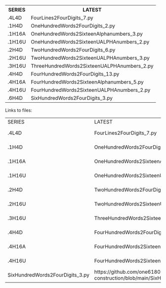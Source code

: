 
<TABLE>
  <TR>
    <TH>SERIES</TH>
    <TH>LATEST</TH>
  </TR>
  <TR>
    <TD>.4L4D</TD>
    <TD>FourLines2FourDigits_7.py</TD>
  </TR>
  <TR>
    <TD>.1H4D</TD>
    <TD>OneHundredWords2FourDigits_2.py</TD>
  </TR>
  <TR>
    <TD>.1H16A</TD>
    <TD>OneHundredWords2SixteenAlphanumbers_3.py</TD>
  </TR>
  <TR>
    <TD>.1H16U</TD>
    <TD>OneHundredWords2SixteenUALPHAnumbers_2.py</TD>
  </TR>
  <TR>
    <TD>.2H4D</TD>
    <TD>TwoHundredWords2FourDigits_6.py </TD>
  </TR>
  <TR>
    <TD>.2H16U</TD>
    <TD>TwoHundredWords2SixteenUALPHAnumbers_3.py</TD>
  </TR>
  <TR>
    <TD>.3H16U</TD>
    <TD>ThreeHundredWords2SixteenUALPHAnumbers_2.py</TD>
  </TR>
  <TR>
    <TD>.4H4D</TD>
    <TD>FourHundredWords2FourDigits_13.py</TD>
  </TR>
  <TR>
    <TD>.4H16A</TD>
    <TD>FourHundredWords2SixteenAlphanumbers_5.py</TD>
  </TR>
  <TR>
    <TD>.4H16U</TD>
    <TD>FourHundredWords2SixteenUALPHAnumbers_2.py</TD>
  </TR>
  <TR>
    <TD>.6H4D</TD>
    <TD>SixHundredWords2FourDigits_3.py</TD>
  </TR>
</TABLE>

Links to files:
<TABLE>
  <TR>
    <TD>SERIES</TD>
    <TD>LATEST</TD>
    <TD>LINK</TD>
  </TR>
  <TR>
    <TD>.4L4D</TD>
    <TD>FourLines2FourDigits_7.py</TD>
    <TD>https://github.com/one61803/password-construction/blob/main/FourLines2FourDigits_7.py</TD>
  </TR>
  <TR>
    <TD>.1H4D</TD>
    <TD>OneHundredWords2FourDigits_2.py</TD>
    <TD>https://github.com/one61803/password-construction/blob/main/OneHundredWords2FourDigits_2.py</TD>
  </TR>
  <TR>
    <TD>.1H16A</TD>
    <TD>OneHundredWords2SixteenAlphanumbers_3.py</TD>
    <TD>https://github.com/one61803/password-construction/blob/main/OneHundredWords2SixteenAlphanumbers_3.py</TD>
  </TR>
  <TR>
    <TD>.1H16U</TD>
    <TD>OneHundredWords2SixteenUALPHAnumbers_2.py</TD>
    <TD>https://github.com/one61803/password-construction/blob/main/OneHundredWords2SixteenUALPHAnumbers_2.py</TD>
  </TR>
  <TR>
    <TD>.2H4D</TD>
    <TD>TwoHundredWords2FourDigits_6.py</TD>
    <TD>https://github.com/one61803/password-construction/blob/main/TwoHundredWords2FourDigits_6.py</TD>
  </TR>
  <TR>
    <TD>.2H16U</TD>
    <TD>TwoHundredWords2SixteenUALPHAnumbers_3.py</TD>
    <TD>https://github.com/one61803/password-construction/blob/main/TwoHundredWords2SixteenUALPHAnumbers_3.py</TD>
  </TR>
  <TR>
    <TD>.3H16U</TD>
    <TD>ThreeHundredWords2SixteenUALPHAnumbers_2.py</TD>
    <TD>https://github.com/one61803/password-construction/blob/main/ThreeHundredWords2SixteenUALPHAnumbers_2.py</TD>
  </TR>
  <TR>
    <TD>.4H4D</TD>
    <TD>FourHundredWords2FourDigits_13.py</TD>
    <TD>https://github.com/one61803/password-construction/blob/main/FourHundredWords2FourDigits_13.py</TD>
  </TR>
  <TR>
    <TD>.4H16A</TD>
    <TD>FourHundredWords2SixteenAlphanumbers_5.py</TD>
    <TD>https://github.com/one61803/password-construction/blob/main/FourHundredWords2SixteenAlphanumbers_5.py</TD>
  </TR>
  <TR>
    <TD>.4H16U</TD>
    <TD>FourHundredWords2SixteenUALPHAnumbers_2.py</TD>
    <TD>https://github.com/one61803/password-construction/blob/main/FourHundredWords2SixteenUALPHAnumbers_2.py</TD>
  </TR>
  <TR>
    <TD>SixHundredWords2FourDigits_3.py</TD>
    <TD>https://github.com/one61803/password-construction/blob/main/SixHundredWords2FourDigits_3.py</TD>
  </TR>
</TABLE>
